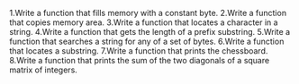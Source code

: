 1.Write a function that fills memory with a constant byte.
2.Write a function that copies memory area.
3.Write a function that locates a character in a string.
4.Write a function that gets the length of a prefix substring.
5.Write a function that searches a string for any of a set of bytes.
6.Write a function that locates a substring.
7.Write a function that prints the chessboard.
8.Write a function that prints the sum of the two diagonals of a square matrix of integers.
